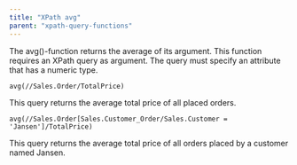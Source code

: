 ```yaml
---
title: "XPath avg"
parent: "xpath-query-functions"
---
```



The avg()-function returns the average of its argument.
This function requires an XPath query as argument. The query must specify an attribute that has a numeric type.

```
avg(//Sales.Order/TotalPrice)

```

This query returns the average total price of all placed orders.

```
avg(//Sales.Order[Sales.Customer_Order/Sales.Customer = 'Jansen']/TotalPrice)

```

This query returns the average total price of all orders placed by a customer named Jansen.
